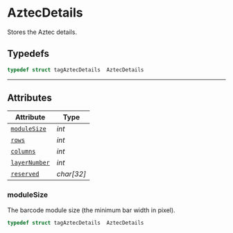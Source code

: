 # AztecDetails
Stores the Aztec details.
  

## Typedefs

```cpp
typedef struct tagAztecDetails  AztecDetails
```  
---
## Attributes
  
| Attribute | Type |
|---------- | ----------- | 
| [`moduleSize`](#modulesize) | *int* |
| [`rows`](#rows) | *int* | 
| [`columns`](#columns) | *int* |
| [`layerNumber`](#layerNumber) | *int* |
| [`reserved`](#reserved) | *char\[32\]* |
  
  
### moduleSize
The barcode module size (the minimum bar width in pixel).
```cpp
typedef struct tagAztecDetails  AztecDetails
```  
